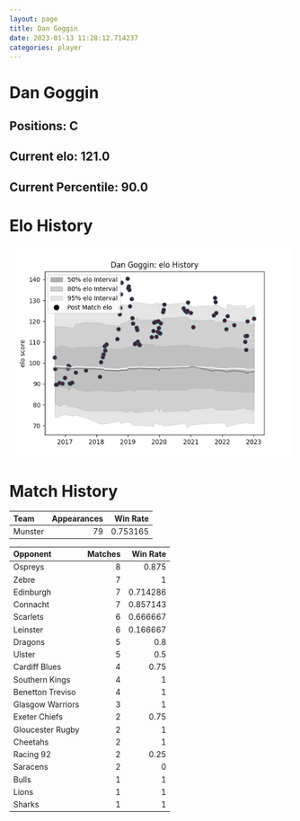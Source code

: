```yaml
---  
layout: page  
title: Dan Goggin  
date: 2023-01-13 11:28:12.714237  
categories: player  
---
```

# Dan Goggin

## Positions: C

## Current elo: 121.0

## Current Percentile: 90.0

# Elo History


![elo history](history_DanGoggin.png)
# Match History


| Team    |   Appearances |   Win Rate |
|:--------|--------------:|-----------:|
| Munster |            79 |   0.753165 |

| Opponent         |   Matches |   Win Rate |
|:-----------------|----------:|-----------:|
| Ospreys          |         8 |   0.875    |
| Zebre            |         7 |   1        |
| Edinburgh        |         7 |   0.714286 |
| Connacht         |         7 |   0.857143 |
| Scarlets         |         6 |   0.666667 |
| Leinster         |         6 |   0.166667 |
| Dragons          |         5 |   0.8      |
| Ulster           |         5 |   0.5      |
| Cardiff Blues    |         4 |   0.75     |
| Southern Kings   |         4 |   1        |
| Benetton Treviso |         4 |   1        |
| Glasgow Warriors |         3 |   1        |
| Exeter Chiefs    |         2 |   0.75     |
| Gloucester Rugby |         2 |   1        |
| Cheetahs         |         2 |   1        |
| Racing 92        |         2 |   0.25     |
| Saracens         |         2 |   0        |
| Bulls            |         1 |   1        |
| Lions            |         1 |   1        |
| Sharks           |         1 |   1        |